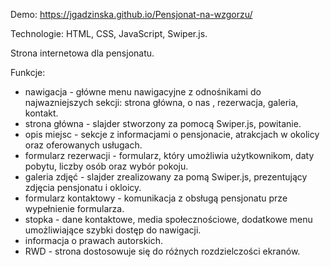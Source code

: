 Demo: https://jgadzinska.github.io/Pensjonat-na-wzgorzu/

Technologie: HTML, CSS, JavaScript, Swiper.js.

Strona internetowa dla pensjonatu.

Funkcje:

- nawigacja - główne menu nawigacyjne z odnośnikami do najwazniejszych sekcji: strona główna, o nas , rezerwacja, galeria, kontakt.
- strona główna - slajder stworzony za pomocą Swiper.js, powitanie.
- opis miejsc - sekcje z informacjami o pensjonacie, atrakcjach w okolicy oraz oferowanych usługach.
- formularz rezerwacji - formularz, który umożliwia użytkownikom, daty pobytu, liczby osób oraz wybór pokoju.
- galeria zdjęć - slajder zrealizowany za pomą Swiper.js, prezentujący zdjęcia pensjonatu i okloicy.
- formularz kontaktowy - komunikacja z obsługą pensjonatu prze wypełnienie formularza.
- stopka - dane kontaktowe, media społecznościowe, dodatkowe menu umożliwiające szybki dostęp do nawigacji.
- informacja o prawach autorskich.
- RWD - strona dostosowuje się do różnych rozdzielczości ekranów.
